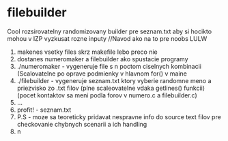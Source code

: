 # filebuilder
Cool rozsirovatelny randomizovany builder pre seznam.txt aby si hocikto mohou v IZP vyzkusat rozne inputy
//Navod ako na to pre noobs LULW
1. makenes vsetky files skrz makefile lebo preco nie
2. dostanes numeromaker a filebuilder ako spustacie programy
3. ./numeromaker - vygeneruje file s n poctom ciselnych kombinacii (Scalovatelne po oprave podmienky v hlavnom for() v maine
4. ./filebuilder - vygeneruje seznam.txt ktory vyberie randomne meno a priezvisko zo .txt filov (plne scaleovatelne vdaka getlines() funkcii)
(pocet kontaktov sa meni podla forov v numero.c a filebuilder.c)
6. ...
7. profit! - seznam.txt
8. P.S - moze sa teoreticky pridavat nespravne info do source text filov pre checkovanie chybnych scenarii a ich handling
9. n 
